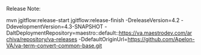 Release Note:

mvn jgitflow:release-start jgitflow:release-finish -DreleaseVersion=4.2 -DdevelopmentVersion=4.3-SNAPSHOT -DaltDeploymentRepository=maestro::default::https://va.maestrodev.com/archiva/repository/va-releases -DdefaultOriginUrl=https://github.com/Apelon-VA/va-term-convert-common-base.git
